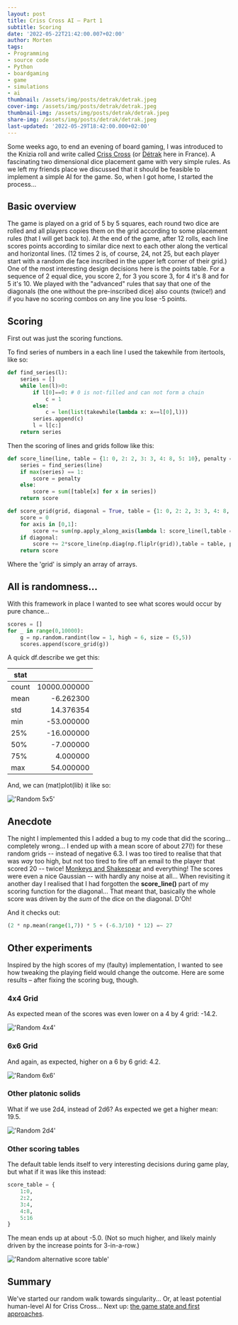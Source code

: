 ```yaml
---
layout: post
title: Criss Cross AI – Part 1
subtitle: Scoring
date: '2022-05-22T21:42:00.007+02:00'
author: Morten
tags:
- Programming
- source code
- Python
- boardgaming
- game
- simulations
- ai
thumbnail: /assets/img/posts/detrak/detrak.jpeg
cover-img: /assets/img/posts/detrak/detrak.jpeg
thumbnail-img: /assets/img/posts/detrak/detrak.jpeg
share-img: /assets/img/posts/detrak/detrak.jpeg
last-updated: '2022-05-29T18:42:00.000+02:00'
---
```


Some weeks ago, to end an evening of board gaming, I was introduced to the Knizia roll and write called [Criss Cross](https://boardgamegeek.com/boardgame/220988/criss-cross) (or [Détrak](https://www.gigamic.com/jeu/detrak) here in France). A fascinating two dimensional dice placement game with very simple rules. As we left my friends place we discussed that it should be feasible to implement a simple AI for the game. So, when I got home, I started the process...

## Basic overview

The game is played on a grid of 5 by 5 squares, each round two dice are rolled and all players copies them on the grid according to some placement rules (that I will get back to). At the end of the game, after 12 rolls, each line scores points according to similar dice next to each other along the vertical and horizontal lines. (12 times 2 is, of course, 24, not 25, but each player start with a random die face inscribed in the upper left corner of their grid.) One of the most interesting design decisions here is the points table. For a sequence of 2 equal dice, you score 2, for 3 you score 3, for 4 it's 8 and for 5 it's 10. We played with the "advanced" rules that say that one of the diagonals (the one without the pre-inscribed dice) also counts (twice!) and if you have no scoring combos on any line you lose -5 points.

## Scoring

First out was just the scoring functions.

To find series of numbers in a each line I used the takewhile from itertools, like so:

```python
def find_series(l):
    series = []
    while len(l)>0:
        if l[0]==0: # 0 is not-filled and can not form a chain
            c = 1
        else:
            c = len(list(takewhile(lambda x: x==l[0],l)))
        series.append(c)
        l = l[c:]
    return series
```

Then the scoring of lines and grids follow like this:

```python
def score_line(line, table = {1: 0, 2: 2, 3: 3, 4: 8, 5: 10}, penalty = -5):
    series = find_series(line)
    if max(series) == 1:
        score = penalty
    else:
        score = sum([table[x] for x in series])
    return score

def score_grid(grid, diagonal = True, table = {1: 0, 2: 2, 3: 3, 4: 8, 5: 10}, penalty = -5):
    score = 0
    for axis in [0,1]:
        score += sum(np.apply_along_axis(lambda l: score_line(l,table = table, penalty = penalty), axis=axis, arr=grid))
    if diagonal:
        score += 2*score_line(np.diag(np.fliplr(grid)),table = table, penalty = penalty)
    return score
```

Where the 'grid' is simply an array of arrays.

## All is randomness...

With this framework in place I wanted to see what scores would occur by pure chance...

```python
scores = []
for _ in range(0,10000):
    g = np.random.randint(low = 1, high = 6, size = (5,5))
    scores.append(score_grid(g))
```
A quick df.describe we get this:

| stat  |                | 
|-------|---------------:|
| count |	10000.000000 |
| mean  |	   -6.262300 |
| std   |      14.376354 |
| min   |     -53.000000 |
| 25%   |     -16.000000 |
| 50%   |      -7.000000 |
| 75%   |       4.000000 |
| max   |      54.000000 |

And, we can (mat)plot(lib) it like so:

!['Random 5x5'](/assets/img/posts/detrak/random5x5.png)

## Anecdote

The night I implemented this I added a bug to my code that did the scoring... completely wrong... I ended up with a mean score of about 27(!) for these random grids -- instead of negative 6.3. I was too tired to realise that that was _way_ too high, but not too tired to fire off an email to the player that scored 20 -- twice! [Monkeys and Shakespear](https://en.wikipedia.org/wiki/Infinite_monkey_theorem) and everything! The scores were even a nice Gaussian -- with hardly any noise at all... When revisiting it another day I realised that I had forgotten the **score_line()** part of my scoring function for the diagonal... That meant that, basically the whole score was driven by the _sum_ of the dice on the diagonal. D'Oh!

And it checks out:

```python
(2 * np.mean(range(1,7)) * 5 + (-6.3/10) * 12) =~ 27
```

## Other experiments

Inspired by the high scores of my (faulty) implementation, I wanted to see how tweaking the playing field would change the outcome. Here are some results – after fixing the scoring bug, though.

### 4x4 Grid

As expected mean of the scores was even lower on a 4 by 4 grid: -14.2.

!['Random 4x4'](/assets/img/posts/detrak/random4x4.png)

### 6x6 Grid

And again, as expected, higher on a 6 by 6 grid: 4.2.

!['Random 6x6'](/assets/img/posts/detrak/random6x6.png)

### Other platonic solids

What if we use 2d4, instead of 2d6? As expected we get a higher mean: 19.5.

!['Random 2d4'](/assets/img/posts/detrak/random2d4.png)

### Other scoring tables

The default table lends itself to very interesting decisions during game play, but what if it was like this instead:

```python
score_table = {
    1:0,
    2:2,
    3:4,
    4:8,
    5:16
}
```

The mean ends up at about -5.0. (Not so much higher, and likely mainly driven by the increase points for 3-in-a-row.)

!['Random alternative score table'](/assets/img/posts/detrak/randomalt.png)

## Summary

We've started our random walk towards singularity... Or, at least potential human-level AI for Criss Cross... Next up: [the game state and first approaches](/2022-05-29-criss-cross-ai-2/).
